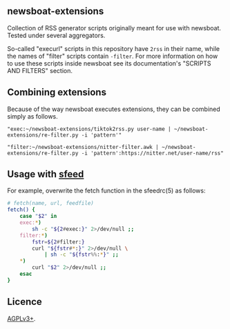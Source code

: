 newsboat-extensions
-------------------

Collection of RSS generator scripts originally meant for use with
newsboat. Tested under several aggregators.

So-called "execurl" scripts in this repository have `2rss` in their
name, while the names of "filter" scripts contain `-filter`. For
more information on how to use these scripts inside newsboat see its
documentation's "SCRIPTS AND FILTERS" section.

Combining extensions
--------------------

Because of the way newsboat executes extensions, they can be combined
simply as follows.

```
"exec:~/newsboat-extensions/tiktok2rss.py user-name | ~/newsboat-extensions/re-filter.py -i 'pattern'"
```
```
"filter:~/newsboat-extensions/nitter-filter.awk | ~/newsboat-extensions/re-filter.py -i 'pattern':https://nitter.net/user-name/rss"
```

Usage with [sfeed](https://codemadness.org/sfeed.html)
------------------------------------------------------

For example, overwrite the fetch function in the sfeedrc(5) as
follows:

```sh
# fetch(name, url, feedfile)
fetch() {
	case "$2" in
	exec:*)
		sh -c "${2#exec:}" 2>/dev/null ;;
	filter:*)
		fstr=${2#filter:}
		curl "${fstr#*:}" 2>/dev/null \
			| sh -c "${fstr%%:*}" ;;
	*)
		curl "$2" 2>/dev/null ;;
	esac
}
```

Licence
-------

[AGPLv3+](LICENSE).
